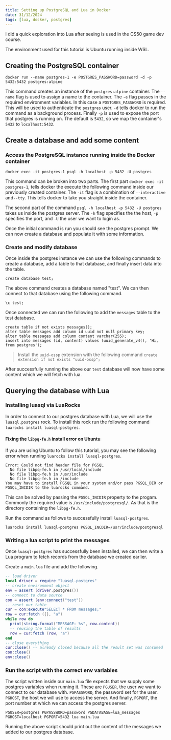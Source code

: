 ```yaml
---
title: Setting up PostgreSQL and Lua in Docker
date: 31/12/2024
tags: [lua, docker, postgres]
---
```


I did a quick exploration into Lua after seeing is used in the CS50 game dev course.

<!-- more -->

<magpie-trinket>
The environment used for this tutorial is Ubuntu running inside WSL.
</magpie-trinket>

## Creating the PostgreSQL container

```
docker run --name postgres-1 -e POSTGRES_PASSWORD=password -d -p 5432:5432 postgres:alpine
```

This command creates an instance of the `postgres:alpine` container. The `--name` flag is used to assign a name to the container.
The `-e` flag passes in the required environment variables. In this case a `POSTGRES_PASSWORD` is required. This will be used to
authenticate the `postgres` user. `-d` tells docker to run the command as a background process. Finally `-p` is used to expose
the port that postgres is running on. The default is `5432`, so we map the container's `5432` to `localhost:5432`.

## Create a database and add some content

### Access the PostgreSQL instance running inside the Docker container

```
docker exec -it postgres-1 psql -h localhost -p 5432 -U postgres
```

This command can be broken into two parts. The first part `docker exec -it postgres-1`, tells docker the execute the following 
command inside our previously created container. The `-it` flag is a combination of `--interactive` and`--tty`. This tells 
docker to take you straight inside the container.

The second part of the command `psql -h localhost -p 5432 -U postgres` takes us inside the postgres server. The `-h` flag 
specifies the the host, `-p` specifies the port, and `-U` the user we want to login as.

Once the initial command is run you should see the postgres prompt. We can now create a database and populate it with some information.

### Create and modify database

Once inside the postgres instance we can use the following commands to create a database, add a table to
that database, and finally insert data into the table.

```
create database test;
```

The above command creates a database named "test". We can then connect to that database using the following command.

```
\c test;
```

Once connected we can run the following to add the `messages` table to the test database.

```
create table if not exists messages();
alter table messages add column id uuid not null primary key;
alter table messages add column content varchar(255);
insert into messages (id, content) values (uuid_generate_v4(), 'Hi, from postgres');
```

> Install the `uuid-ossp` extension with the following command `create extension if not exists "uuid-ossp";`

After successfully running the above our `test` database will now have some content which we will fetch with lua.

## Querying the database with Lua

### Installing luasql via LuaRocks

In order to connect to our postgres database with Lua, we will use the `luasql.postgres` rock.
To install this rock run the following command `luarocks install luasql-postgres`.

#### Fixing the `libpq-fe.h` install error on Ubuntu

If you are using Ubuntu to follow this tutorial, you may see the following error when running `luarocks install luasql-postgres`.

```
Error: Could not find header file for PGSQL
  No file libpq-fe.h in /usr/local/include
  No file libpq-fe.h in /usr/include
  No file libpq-fe.h in /include
You may have to install PGSQL in your system and/or pass PGSQL_DIR or PGSQL_INCDIR to the luarocks command.
```

This can be solved by passing the `PGSQL_INCDIR` property to the progam. Commonly the required value is 
`/usr/include/postgresql/`. As that is the directory containing the `libpg-fe.h`.

Run the command as follows to successfully install `luasql-postgres`.

```
luarocks install luasql-postgres PGSQL_INCDIR=/usr/include/postgresql
```

### Writing a lua script to print the messages

Once `luasql-postgres` has successfully been installed, we can then write a Lua program to fetch records
from the database we created earlier.

Create a `main.lua` file and add the following.

```lua
-- load driver
local driver = require "luasql.postgres"
-- create environment object
env = assert (driver.postgres())
-- connect to data source
con = assert (env:connect("test"))
-- reset our table
cur = con:execute"SELECT * FROM messages;"
row = cur:fetch ({}, "a")
while row do
  print(string.format("MESSAGE: %s", row.content))
  -- reusing the table of results
  row = cur:fetch (row, "a")
end
-- close everything
cur:close() -- already closed because all the result set was consumed
con:close()
env:close()
```

### Run the script with the correct env variables

The script written inside our `main.lua` file expects that we supply some postgres variables when running it.
These are `PGUSER`, the user we want to connect to our database with. `PGPASSWORD`, the password set for the
user. `PGHOST`, the host we will use to access the server. And finally, `PGPORT`, the port number at which we
can access the postgres server.

```
PGUSER=postgres PGPASSWORD=password PGDATABASE=lua_messages PGHOST=localhost PGPORT=5432 lua main.lua
```

Running the above script should print out the content of the messages we added to our postgres database.